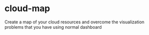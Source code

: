 # cloud-map
Create a map of your cloud resources and overcome the visualization problems that you have using normal dashboard
